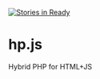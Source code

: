 [![Stories in Ready](https://badge.waffle.io/d4nko/hp.js.png?label=ready&title=Ready)](https://waffle.io/d4nko/hp.js)
# hp.js
Hybrid PHP for HTML+JS
